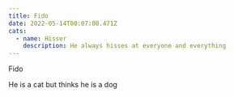 ```yaml
---
title: Fido
date: 2022-05-14T00:07:00.471Z
cats:
  - name: Hisser
    description: He always hisses at everyone and everything
---
```

Fido

He is a cat but thinks he is a dog